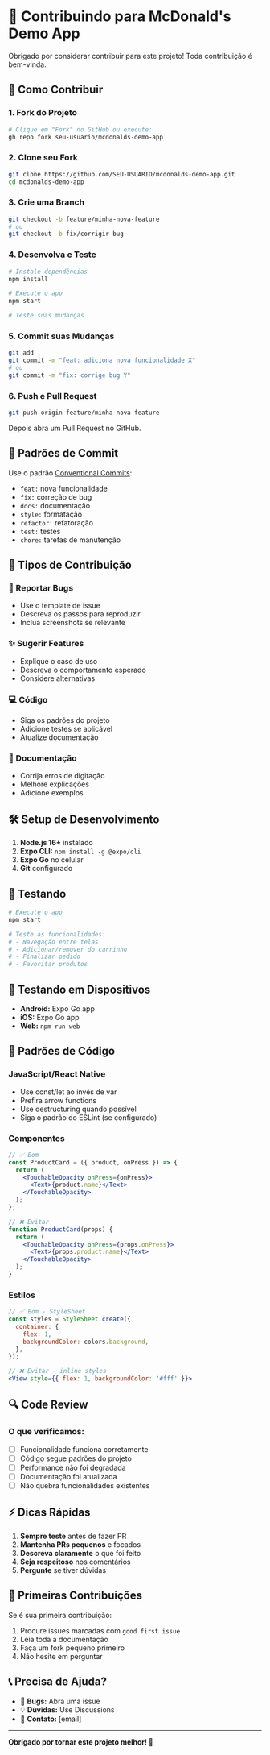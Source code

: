 # 🤝 Contribuindo para McDonald's Demo App

Obrigado por considerar contribuir para este projeto! Toda contribuição é bem-vinda.

## 🚀 Como Contribuir

### 1. Fork do Projeto
```bash
# Clique em "Fork" no GitHub ou execute:
gh repo fork seu-usuario/mcdonalds-demo-app
```

### 2. Clone seu Fork
```bash
git clone https://github.com/SEU-USUARIO/mcdonalds-demo-app.git
cd mcdonalds-demo-app
```

### 3. Crie uma Branch
```bash
git checkout -b feature/minha-nova-feature
# ou
git checkout -b fix/corrigir-bug
```

### 4. Desenvolva e Teste
```bash
# Instale dependências
npm install

# Execute o app
npm start

# Teste suas mudanças
```

### 5. Commit suas Mudanças
```bash
git add .
git commit -m "feat: adiciona nova funcionalidade X"
# ou
git commit -m "fix: corrige bug Y"
```

### 6. Push e Pull Request
```bash
git push origin feature/minha-nova-feature
```
Depois abra um Pull Request no GitHub.

## 📝 Padrões de Commit

Use o padrão [Conventional Commits](https://www.conventionalcommits.org/):

- `feat:` nova funcionalidade
- `fix:` correção de bug
- `docs:` documentação
- `style:` formatação
- `refactor:` refatoração
- `test:` testes
- `chore:` tarefas de manutenção

## 🎯 Tipos de Contribuição

### 🐛 Reportar Bugs
- Use o template de issue
- Descreva os passos para reproduzir
- Inclua screenshots se relevante

### ✨ Sugerir Features
- Explique o caso de uso
- Descreva o comportamento esperado
- Considere alternativas

### 💻 Código
- Siga os padrões do projeto
- Adicione testes se aplicável
- Atualize documentação

### 📖 Documentação
- Corrija erros de digitação
- Melhore explicações
- Adicione exemplos

## 🛠️ Setup de Desenvolvimento

1. **Node.js 16+** instalado
2. **Expo CLI:** `npm install -g @expo/cli`
3. **Expo Go** no celular
4. **Git** configurado

## 🧪 Testando

```bash
# Execute o app
npm start

# Teste as funcionalidades:
# - Navegação entre telas
# - Adicionar/remover do carrinho
# - Finalizar pedido
# - Favoritar produtos
```

## 📱 Testando em Dispositivos

- **Android:** Expo Go app
- **iOS:** Expo Go app
- **Web:** `npm run web`

## 🎨 Padrões de Código

### JavaScript/React Native
- Use const/let ao invés de var
- Prefira arrow functions
- Use destructuring quando possível
- Siga o padrão do ESLint (se configurado)

### Componentes
```jsx
// ✅ Bom
const ProductCard = ({ product, onPress }) => {
  return (
    <TouchableOpacity onPress={onPress}>
      <Text>{product.name}</Text>
    </TouchableOpacity>
  );
};

// ❌ Evitar
function ProductCard(props) {
  return (
    <TouchableOpacity onPress={props.onPress}>
      <Text>{props.product.name}</Text>
    </TouchableOpacity>
  );
}
```

### Estilos
```jsx
// ✅ Bom - StyleSheet
const styles = StyleSheet.create({
  container: {
    flex: 1,
    backgroundColor: colors.background,
  },
});

// ❌ Evitar - inline styles
<View style={{ flex: 1, backgroundColor: '#fff' }}>
```

## 🔍 Code Review

### O que verificamos:
- [ ] Funcionalidade funciona corretamente
- [ ] Código segue padrões do projeto
- [ ] Performance não foi degradada
- [ ] Documentação foi atualizada
- [ ] Não quebra funcionalidades existentes

## ⚡ Dicas Rápidas

1. **Sempre teste** antes de fazer PR
2. **Mantenha PRs pequenos** e focados
3. **Descreva claramente** o que foi feito
4. **Seja respeitoso** nos comentários
5. **Pergunte** se tiver dúvidas

## 🎉 Primeiras Contribuições

Se é sua primeira contribuição:
1. Procure issues marcadas com `good first issue`
2. Leia toda a documentação
3. Faça um fork pequeno primeiro
4. Não hesite em perguntar

## 📞 Precisa de Ajuda?

- 🐛 **Bugs:** Abra uma issue
- 💡 **Dúvidas:** Use Discussions
- 📧 **Contato:** [email]

---

**Obrigado por tornar este projeto melhor! 🙏**
